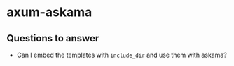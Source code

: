 # axum-askama
## Questions to answer
- Can I embed the templates with `include_dir` and use them with askama?

